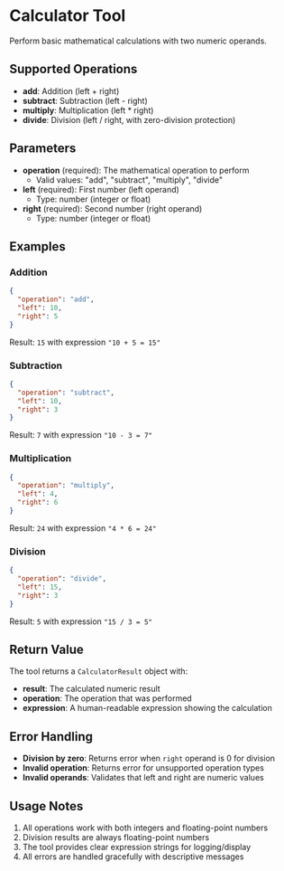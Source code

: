 # Calculator Tool

Perform basic mathematical calculations with two numeric operands.

## Supported Operations

- **add**: Addition (left + right)
- **subtract**: Subtraction (left - right) 
- **multiply**: Multiplication (left * right)
- **divide**: Division (left / right, with zero-division protection)

## Parameters

- **operation** (required): The mathematical operation to perform
  - Valid values: "add", "subtract", "multiply", "divide"
- **left** (required): First number (left operand)
  - Type: number (integer or float)
- **right** (required): Second number (right operand)  
  - Type: number (integer or float)

## Examples

### Addition
```json
{
  "operation": "add",
  "left": 10,
  "right": 5
}
```
Result: `15` with expression `"10 + 5 = 15"`

### Subtraction
```json
{
  "operation": "subtract", 
  "left": 10,
  "right": 3
}
```
Result: `7` with expression `"10 - 3 = 7"`

### Multiplication
```json
{
  "operation": "multiply",
  "left": 4,
  "right": 6
}
```
Result: `24` with expression `"4 * 6 = 24"`

### Division
```json
{
  "operation": "divide",
  "left": 15,
  "right": 3
}
```
Result: `5` with expression `"15 / 3 = 5"`

## Return Value

The tool returns a `CalculatorResult` object with:
- **result**: The calculated numeric result
- **operation**: The operation that was performed
- **expression**: A human-readable expression showing the calculation

## Error Handling

- **Division by zero**: Returns error when `right` operand is 0 for division
- **Invalid operation**: Returns error for unsupported operation types
- **Invalid operands**: Validates that left and right are numeric values

## Usage Notes

1. All operations work with both integers and floating-point numbers
2. Division results are always floating-point numbers
3. The tool provides clear expression strings for logging/display
4. All errors are handled gracefully with descriptive messages